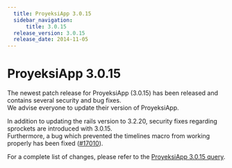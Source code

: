 ```yaml
---
  title: ProyeksiApp 3.0.15
  sidebar_navigation:
      title: 3.0.15
  release_version: 3.0.15
  release_date: 2014-11-05
---
```



# ProyeksiApp 3.0.15

The newest patch release for ProyeksiApp (3.0.15) has been released and
contains several security and bug fixes.  
We advise everyone to update their version of ProyeksiApp.

In addition to updating the rails version to 3.2.20, security fixes
regarding sprockets are introduced with 3.0.15.  
Furthermore, a bug which prevented the timelines macro from working
properly has been fixed
([\#17010](https://community.openproject.org/work_packages/17010 "Timeline controls separate from rest of timeline when timeline embedded in wiki page (closed)")).

For a complete list of changes, please refer to the [ProyeksiApp 3.0.15
query](https://community.openproject.org/versions/503).


